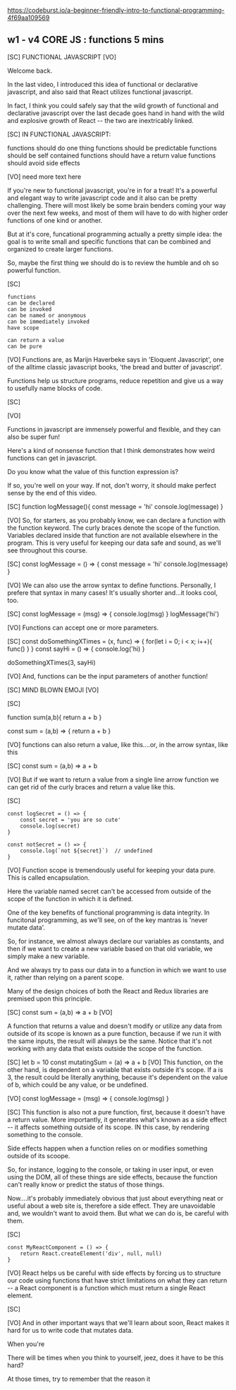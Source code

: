 https://codeburst.io/a-beginner-friendly-intro-to-functional-programming-4f69aa109569

## w1 - v4 CORE JS : functions 5 mins

[SC]
FUNCTIONAL JAVASCRIPT
[VO]

Welcome back.

In the last video, I introduced this idea of functional or declarative javascript, and also said that React utilizes functional javascript.

In fact, I think you could safely say that the wild growth of functional and declarative javascript over the last decade goes hand in hand with the wild and explosive growth of React -- the two are inextricably linked.

[SC]
IN FUNCTIONAL JAVASCRIPT:

functions should do one thing
functions should be predictable
functions should be self contained
functions should have a return value
functions should avoid side effects

[VO]
need more text here

If you're new to functional javascript, you're in for a treat! It's a powerful and elegant way to write javascript code and it also can be pretty challenging. There will most likely be some brain benders coming your way over the next few weeks, and most of them will have to do with higher order functions of one kind or another.

But at it's core, funcational programming actually a pretty simple idea: the goal is to write small and specific functions that can be combined and organized to create larger functions.

So, maybe the first thing we should do is to review the humble and oh so powerful function.

[SC]

    functions
    can be declared
    can be invoked
    can be named or anonymous
    can be immediately invoked
    have scope

    can return a value
    can be pure

[VO]
Functions are, as Marijn Haverbeke says in 'Eloquent Javascript', one of the alltime classic javascript books, 'the bread and butter of javascript'.

Functions help us structure programs, reduce repetition and give us a way to usefully name blocks of code.

[SC]

[VO]

Functions in javascript are immensely powerful and flexible, and they can also be super fun!

Here's a kind of nonsense function that I think demonstrates how weird functions can get in javascript.

Do you know what the value of this function expression is?

If so, you're well on your way. If not, don't worry, it should make perfect sense by the end of this video.

[SC]
function logMessage(){
const message = 'hi'
console.log(message)
}

[VO]
So, for starters, as you probably know, we can declare a function with the function keyword. The curly braces denote the scope of the function. Variables declared inside that function are not available elsewhere in the program. This is very useful for keeping our data safe and sound, as we'll see throughout this course.

[SC]
const logMessage = () => {
const message = 'hi'
console.log(message)
}

[VO]
We can also use the arrow syntax to define functions. Personally, I prefere that syntax in many cases! It's usually shorter and...it looks cool, too.

[SC]
const logMessage = (msg) => {
console.log(msg)
}
logMessage('hi')

[VO]
Functions can accept one or more parameters.

[SC]
const doSomethingXTimes = (x, func) => {
for(let i = 0; i < x; i++){
func()
}
}
const sayHi = () => {
console.log('hi)
}

doSomethingXTimes(3, sayHi)

[VO]
And, functions can be the input parameters of another function!

[SC]
MIND BLOWN EMOJI
[VO]

[SC]

function sum(a,b){
return a + b
}

const sum = (a,b) => {
return a + b
}

[VO]
functions can also return a value, like this....or, in the arrow syntax, like this

[SC]
const sum = (a,b) => a + b

[VO]
But if we want to return a value from a single line arrow function we can get rid of the curly braces and return a value like this.

[SC]

    const logSecret = () => {
        const secret = 'you are so cute'
        console.log(secret)
    }

    const notSecret = () => {
        console.log(`not ${secret}`)  // undefined
    }

[VO]
Function scope is tremendously useful for keeping your data pure. This is called encapsulation.

Here the variable named secret can't be accessed from outside of the scope of the function in which it is defined.

One of the key benefits of functional programming is data integrity. In funcitonal programming, as we'll see, on of the key mantras is 'never mutate data'.

So, for instance, we almost always declare our variables as constants, and then if we want to create a new variable based on that old variable, we simply make a new variable.

And we always try to pass our data in to a function in which we want to use it, rather than relying on a parent scope.

Many of the design choices of both the React and Redux libraries are premised upon this principle.

[SC]
const sum = (a,b) => a + b
[VO]

A function that returns a value and doesn't modify or utilize any data from outside of its scope is known as a pure function, because if we run it with the same inputs, the result will always be the same. Notice that it's not working with any data that exists outside the scope of the function.

[SC]
let b = 10
const mutatingSum = (a) => a + b
[VO]
This function, on the other hand, is dependent on a variable that exists outside it's scope. If a is 3, the result could be literally anything, because it's dependent on the value of b, which could be any value, or be undefined.

[VO]
const logMessage = (msg) => {
console.log(msg)
}

[SC]
This function is also not a pure function, first, because it doesn't have a return value. More importantly, it generates what's known as a side effect -- it affects something outside of its scope. IN this case, by rendering something to the console.

Side effects happen when a function relies on or modifies something outside of its scoope.

So, for instance, logging to the console, or taking in user input, or even using the DOM, all of these things are side effects, because the function can't really know or predict the status of those things.

Now....it's probably immediately obvious that just about everything neat or useful about a web site is, therefore a side effect. They are unavoidable and, we wouldn't want to avoid them. But what we can do is, be careful with them.

[SC]

    const MyReactComponent = () => {
        return React.createElement('div', null, null)
    }

[VO]
React helps us be careful with side effects by forcing us to structure our code using functions that have strict limitations on what they can return -- a React component is a function which must return a single React element.

[SC]

[VO]
And in other important ways that we'll learn about soon, React makes it hard for us to write code that mutates data.

When you're

There will be times when you think to yourself, jeez, does it have to be this hard?

At those times, try to remember that the reason it
